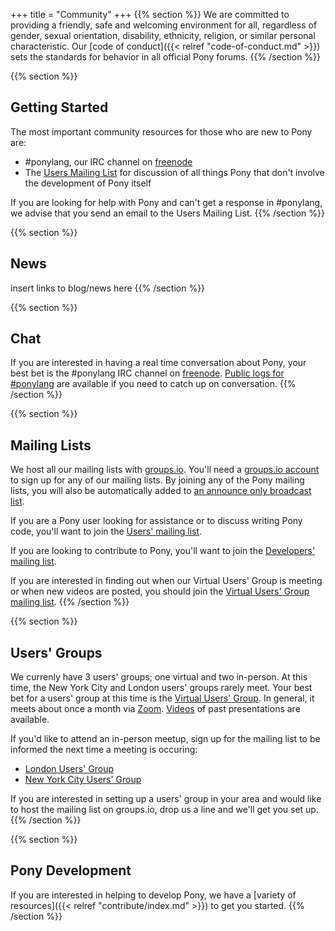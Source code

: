 +++
title = "Community"
+++
{{% section %}}
We are committed to providing a friendly, safe and welcoming environment for all, regardless of gender, sexual orientation, disability, ethnicity, religion, or similar personal characteristic. Our [code of conduct]({{< relref "code-of-conduct.md" >}}) sets the standards for behavior in all official Pony forums.
{{% /section %}}

{{% section %}}
## Getting Started

The most important community resources for those who are new to Pony are:

* #ponylang, our IRC channel on [freenode](https://freenode.net)
* The [Users Mailing List](https://pony.groups.io/g/user) for discussion of all things Pony that don't involve the development of Pony itself

If you are looking for help with Pony and can't get a response in #ponylang, we advise that you send an email to the Users Mailing List. 
{{% /section %}}

{{% section %}}
## News

insert links to blog/news here
{{% /section %}}

{{% section %}}
## Chat

If you are interested in having a real time conversation about Pony, your best bet is the #ponylang IRC channel on [freenode](https://freenode.net). [Public logs for #ponylang](https://irclog.whitequark.org/ponylang/) are available if you need to catch up on conversation. 
{{% /section %}}

{{% section %}}
## Mailing Lists

We host all our mailing lists with [groups.io](https://groups.io). You'll need a [groups.io account](https://groups.io/register) to sign up for any of our mailing lists. By joining any of the Pony mailing lists, you will also be automatically added to [an announce only broadcast list](https://pony.groups.io/g/pony).

If you are a Pony user looking for assistance or to  discuss writing Pony code, you'll want to join the [Users' mailing list](https://pony.groups.io/g/user).

If you are looking to contribute to Pony, you'll want to join the [Developers' mailing list](https://pony.groups.io/g/dev).

If you are interested in finding out when our Virtual Users' Group is meeting or when new videos are posted, you should join the [Virtual Users' Group mailing list](https://pony.groups.io/g/vug).
{{% /section %}}

{{% section %}}
## Users' Groups

We currenly have 3 users' groups; one virtual and two in-person. At this time, the New York City and London users' groups rarely meet. Your best bet for a users' group at this time is the  [Virtual Users' Group](https://pony.groups.io/g/vug). In general, it meets about once a month via [Zoom](https://zoom.us).
[Videos](https://vimeo.com/search/sort:latest?q=pony-vug) of past presentations are available.

If you'd like to attend an in-person meetup, sign up for the mailing list to be informed the next time a meeting is occuring:

* [London Users' Group](https://pony.groups.io/g/london)
* [New York City Users' Group](https://pony.groups.io/g/nyc)

If you are interested in setting up a users' group in your area and would like to host the mailing list on groups.io, drop us a line and we'll get you set up.
{{% /section %}}

{{% section %}}
## Pony Development

If you are interested in helping to develop Pony, we have a [variety of resources]({{< relref "contribute/index.md" >}}) to get you started.
{{% /section %}}
